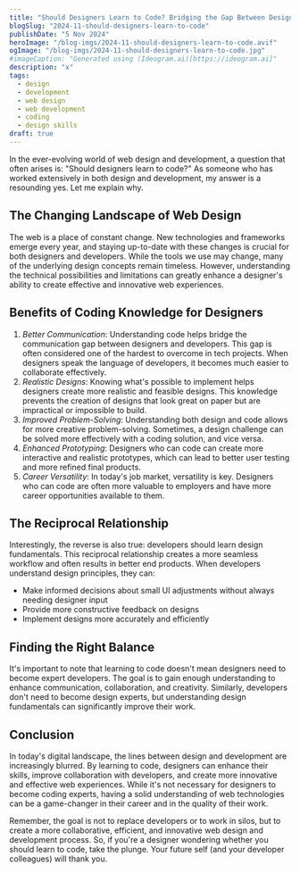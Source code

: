 ```yaml
---
title: "Should Designers Learn to Code? Bridging the Gap Between Design and Development"
blogSlug: "2024-11-should-designers-learn-to-code"
publishDate: "5 Nov 2024"
heroImage: "/blog-imgs/2024-11-should-designers-learn-to-code.avif"
ogImage: "/blog-imgs/2024-11-should-designers-learn-to-code.jpg"
#imageCaption: "Generated using (Ideogram.ai)[https://ideogram.ai]"
description: "x"
tags:
  - design
  - development
  - web design
  - web development
  - coding
  - design skills
draft: true
---
```


In the ever-evolving world of web design and development, a question that often arises is: "Should designers learn to code?" As someone who has worked extensively in both design and development, my answer is a resounding yes. Let me explain why.

## The Changing Landscape of Web Design

The web is a place of constant change. New technologies and frameworks emerge every year, and staying up-to-date with these changes is crucial for both designers and developers. While the tools we use may change, many of the underlying design concepts remain timeless. However, understanding the technical possibilities and limitations can greatly enhance a designer's ability to create effective and innovative web experiences.

## Benefits of Coding Knowledge for Designers

1. *Better Communication*: Understanding code helps bridge the communication gap between designers and developers. This gap is often considered one of the hardest to overcome in tech projects. When designers speak the language of developers, it becomes much easier to collaborate effectively.
2. *Realistic Designs*: Knowing what's possible to implement helps designers create more realistic and feasible designs. This knowledge prevents the creation of designs that look great on paper but are impractical or impossible to build.
3. *Improved Problem-Solving*: Understanding both design and code allows for more creative problem-solving. Sometimes, a design challenge can be solved more effectively with a coding solution, and vice versa.
4. *Enhanced Prototyping*: Designers who can code can create more interactive and realistic prototypes, which can lead to better user testing and more refined final products.
5. *Career Versatility*: In today's job market, versatility is key. Designers who can code are often more valuable to employers and have more career opportunities available to them.

## The Reciprocal Relationship

Interestingly, the reverse is also true: developers should learn design fundamentals. This reciprocal relationship creates a more seamless workflow and often results in better end products. When developers understand design principles, they can:

- Make informed decisions about small UI adjustments without always needing designer input
- Provide more constructive feedback on designs
- Implement designs more accurately and efficiently

## Finding the Right Balance

It's important to note that learning to code doesn't mean designers need to become expert developers. The goal is to gain enough understanding to enhance communication, collaboration, and creativity. Similarly, developers don't need to become design experts, but understanding design fundamentals can significantly improve their work.

## Conclusion

In today's digital landscape, the lines between design and development are increasingly blurred. By learning to code, designers can enhance their skills, improve collaboration with developers, and create more innovative and effective web experiences. While it's not necessary for designers to become coding experts, having a solid understanding of web technologies can be a game-changer in their career and in the quality of their work.

Remember, the goal is not to replace developers or to work in silos, but to create a more collaborative, efficient, and innovative web design and development process. So, if you're a designer wondering whether you should learn to code, take the plunge. Your future self (and your developer colleagues) will thank you.
